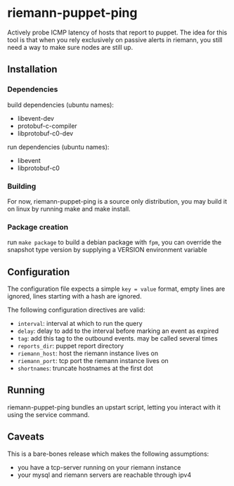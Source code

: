 # riemann-puppet-ping

Actively probe ICMP latency of hosts that report to puppet.
The idea for this tool is that when you rely exclusively on
passive alerts in riemann, you still need a way to make
sure nodes are still up.

## Installation

### Dependencies

build dependencies (ubuntu names):

* libevent-dev
* protobuf-c-compiler
* libprotobuf-c0-dev

run dependencies (ubuntu names):

* libevent
* libprotobuf-c0

### Building

For now, riemann-puppet-ping is a source only distribution, you may build
it on linux by running make and make install.

### Package creation

run `make package` to build a debian package with `fpm`, you can
override the snapshot type version by supplying a VERSION environment
variable

## Configuration

The configuration file expects a simple `key = value` format,
empty lines are ignored, lines starting with a hash are ignored.

The following configuration directives are valid:

* `interval`: interval at which to run the query
* `delay`: delay to add to the interval before marking an event as expired
* `tag`: add this tag to the outbound events. may be called several times
* `reports_dir`: puppet report directory
* `riemann_host`: host the riemann instance lives on
* `riemann_port`: tcp port the riemann instance lives on
* `shortnames`: truncate hostnames at the first dot

## Running

riemann-puppet-ping bundles an upstart script, letting you interact with it using
the service command.

## Caveats

This is a bare-bones release which makes the following assumptions:

* you have a tcp-server running on your riemann instance
* your mysql and riemann servers are reachable through ipv4


